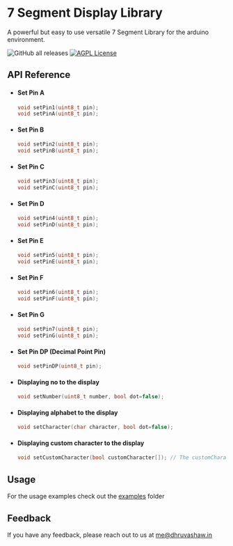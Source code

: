
# 7 Segment Display Library

A powerful but easy to use versatile 7 Segment Library for the arduino environment.

![GitHub all releases](https://img.shields.io/github/downloads/Dhruvacube/7-Segment/total)
[![AGPL License](https://img.shields.io/badge/license-AGPL-blue.svg)](http://www.gnu.org/licenses/agpl-3.0)



## API Reference

- #### Set Pin A
  ```cpp
  void setPin1(uint8_t pin);
  void setPinA(uint8_t pin);
  ```
- #### Set Pin B
  ```cpp
  void setPin2(uint8_t pin);
  void setPinB(uint8_t pin);
  ```
- #### Set Pin C
  ```cpp
  void setPin3(uint8_t pin);
  void setPinC(uint8_t pin);
  ```
- #### Set Pin D
  ```cpp
  void setPin4(uint8_t pin);
  void setPinD(uint8_t pin);
  ```
- #### Set Pin E
  ```cpp
  void setPin5(uint8_t pin);
  void setPinE(uint8_t pin);
  ```
- #### Set Pin F
  ```cpp
  void setPin6(uint8_t pin);
  void setPinF(uint8_t pin);
  ```
- #### Set Pin G
  ```cpp
  void setPin7(uint8_t pin);
  void setPinG(uint8_t pin);
  ```
- #### Set Pin DP (Decimal Point Pin)
  ```cpp
  void setPinDP(uint8_t pin);
  ```

- #### Displaying no to the display
  ```cpp
  void setNumber(uint8_t number, bool dot=false);
  ```
  
- #### Displaying alphabet to the display
  ```cpp
  void setCharacter(char character, bool dot=false);
  ```
  
- #### Displaying custom character to the display
  ```cpp
  void setCustomCharacter(bool customCharacter[]); // The customCharacter array length ould be either 7 or 8 elemnts long
  ```

## Usage

For the usage examples check out the [examples](https://github.com/Dhruvacube/7-Segment/tree/main/examples) folder

## Feedback

If you have any feedback, please reach out to us at me@dhruvashaw.in

